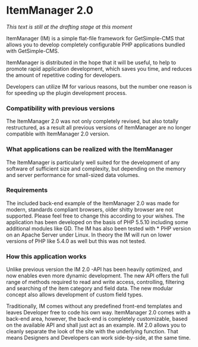 
# ItemManager 2.0 #

*This text is still at the drafting stage at this moment*

ItemManager (IM) is a simple flat-file framework for GetSimple-CMS that allows you to develop completely configurable PHP applications bundled with GetSimple-CMS.

ItemManager is distributed in the hope that it will be useful, to help to promote rapid application development, which saves you time, and reduces the amount of repetitive coding for developers.

Developers can utilize IM for various reasons, but the number one reason is for speeding up the plugin development process.

### Compatibility with previous versions ###
The ItemManager 2.0 was not only completely revised, but also totally restructured, as a result all previous versions of ItemManager are no longer compatible with ItemManager 2.0 version. 


### What applications can be realized with the ItemManager ###
The ItemManager is particularly well suited for the development of any software of sufficient size and complexity, but depending on the memory and server performance for small-sized data volumes. 


### Requirements ###
The included back-end example of the ItemManager 2.0 was made for modern, standards compliant browsers, older shitty browser are not supported. Please feel free to change this according to your wishes. The application has been developed on the basis of PHP 5.5.10 including some additional modules like GD. The IM has also been tested with * PHP version on an Apache Server under Linux. In theory the IM will run on lower versions of PHP like 5.4.0 as well but this was not tested.


### How this application works ###
Unlike previous version the IM 2.0 -API has been heavily optimized, and now enables even more dynamic development. The new API offers the full range of methods required to read and write access, controlling, filtering and searching of the item category and field data. The new modular concept also allows development of custom field types.

Traditionally, IM comes without any predefined front-end templates and leaves Developer free to code his own way. ItemManager 2.0 comes with a back-end area, however, the back-end is completely customizable, based on the available API and shall just act as an example. IM 2.0 allows you to cleanly separate the look of the site with the underlying function. That means Designers and Developers can work side-by-side, at the same time.
 
